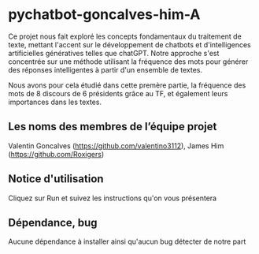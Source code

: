 
# pychatbot-goncalves-him-A


Ce projet nous fait exploré les concepts fondamentaux du traitement de texte, mettant l'accent sur le développement de chatbots et d'intelligences artificielles génératives telles que chatGPT. Notre approche s'est concentrée sur une méthode utilisant la fréquence des mots pour générer des réponses intelligentes à partir d'un ensemble de textes.

Nous avons pour cela étudié dans cette premère partie, la fréquence des mots de 8 discours de 6 présidents grâce au TF, et également leurs importances dans les textes.


## Les noms des membres de l’équipe projet

Valentin Goncalves (https://github.com/valentino3112), James Him (https://github.com/Roxigers)

## Notice d'utilisation

Cliquez sur Run et suivez les instructions qu'on vous présentera
## Dépendance, bug

Aucune dépendance à installer ainsi qu'aucun bug détecter de notre part
